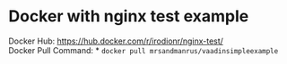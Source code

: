# Docker with nginx test example  
Docker Hub: https://hub.docker.com/r/irodionr/nginx-test/  
Docker Pull Command: * `docker pull mrsandmanrus/vaadinsimpleexample`
